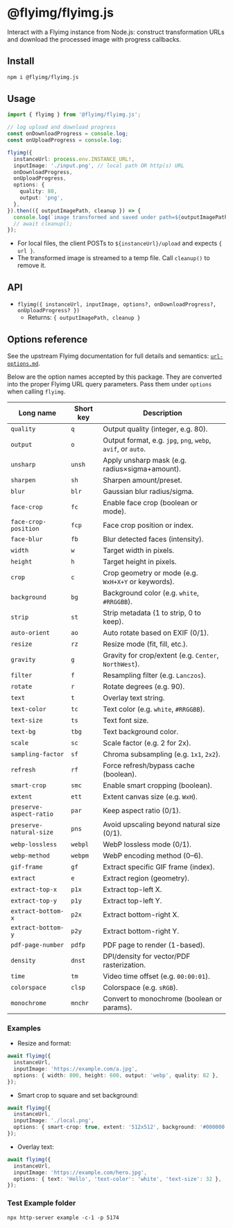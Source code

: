 # @flyimg/flyimg.js

Interact with a Flyimg instance from Node.js: construct transformation URLs and download the processed image with progress callbacks.

## Install

```bash
npm i @flyimg/flyimg.js
```

## Usage

```ts
import { flyimg } from '@flyimg/flyimg.js';

// log upload and download progress
const onDownloadProgress = console.log;
const onUploadProgress = console.log;

flyimg({
  instanceUrl: process.env.INSTANCE_URL!,
  inputImage: './input.png', // local path OR http(s) URL
  onDownloadProgress,
  onUploadProgress,
  options: {
    quality: 80,
    output: 'png',
  },
}).then(({ outputImagePath, cleanup }) => {
  console.log(`image transformed and saved under path=${outputImagePath}`);
  // await cleanup();
});
```

- For local files, the client POSTs to `${instanceUrl}/upload` and expects `{ url }`.
- The transformed image is streamed to a temp file. Call `cleanup()` to remove it.


## API

- `flyimg({ instanceUrl, inputImage, options?, onDownloadProgress?, onUploadProgress? })`
  - Returns: `{ outputImagePath, cleanup }`

## Options reference

See the upstream Flyimg documentation for full details and semantics: [`url-options.md`](https://github.com/flyimg/flyimg/blob/main/docs/url-options.md).

Below are the option names accepted by this package. They are converted into the proper Flyimg URL query parameters. Pass them under `options` when calling `flyimg`.

| Long name | Short key | Description |
| --- | --- | --- |
| `quality` | `q` | Output quality (integer, e.g. 80). |
| `output` | `o` | Output format, e.g. `jpg`, `png`, `webp`, `avif`, or `auto`. |
| `unsharp` | `unsh` | Apply unsharp mask (e.g. radius×sigma+amount). |
| `sharpen` | `sh` | Sharpen amount/preset. |
| `blur` | `blr` | Gaussian blur radius/sigma. |
| `face-crop` | `fc` | Enable face crop (boolean or mode). |
| `face-crop-position` | `fcp` | Face crop position or index. |
| `face-blur` | `fb` | Blur detected faces (intensity). |
| `width` | `w` | Target width in pixels. |
| `height` | `h` | Target height in pixels. |
| `crop` | `c` | Crop geometry or mode (e.g. `WxH+X+Y` or keywords). |
| `background` | `bg` | Background color (e.g. `white`, `#RRGGBB`). |
| `strip` | `st` | Strip metadata (1 to strip, 0 to keep). |
| `auto-orient` | `ao` | Auto rotate based on EXIF (0/1). |
| `resize` | `rz` | Resize mode (fit, fill, etc.). |
| `gravity` | `g` | Gravity for crop/extent (e.g. `Center`, `NorthWest`). |
| `filter` | `f` | Resampling filter (e.g. `Lanczos`). |
| `rotate` | `r` | Rotate degrees (e.g. 90). |
| `text` | `t` | Overlay text string. |
| `text-color` | `tc` | Text color (e.g. `white`, `#RRGGBB`). |
| `text-size` | `ts` | Text font size. |
| `text-bg` | `tbg` | Text background color. |
| `scale` | `sc` | Scale factor (e.g. 2 for 2x). |
| `sampling-factor` | `sf` | Chroma subsampling (e.g. `1x1`, `2x2`). |
| `refresh` | `rf` | Force refresh/bypass cache (boolean). |
| `smart-crop` | `smc` | Enable smart cropping (boolean). |
| `extent` | `ett` | Extent canvas size (e.g. `WxH`). |
| `preserve-aspect-ratio` | `par` | Keep aspect ratio (0/1). |
| `preserve-natural-size` | `pns` | Avoid upscaling beyond natural size (0/1). |
| `webp-lossless` | `webpl` | WebP lossless mode (0/1). |
| `webp-method` | `webpm` | WebP encoding method (0–6). |
| `gif-frame` | `gf` | Extract specific GIF frame (index). |
| `extract` | `e` | Extract region (geometry). |
| `extract-top-x` | `p1x` | Extract top-left X. |
| `extract-top-y` | `p1y` | Extract top-left Y. |
| `extract-bottom-x` | `p2x` | Extract bottom-right X. |
| `extract-bottom-y` | `p2y` | Extract bottom-right Y. |
| `pdf-page-number` | `pdfp` | PDF page to render (1-based). |
| `density` | `dnst` | DPI/density for vector/PDF rasterization. |
| `time` | `tm` | Video time offset (e.g. `00:00:01`). |
| `colorspace` | `clsp` | Colorspace (e.g. `sRGB`). |
| `monochrome` | `mnchr` | Convert to monochrome (boolean or params). |

### Examples

- Resize and format:
```ts
await flyimg({
  instanceUrl,
  inputImage: 'https://example.com/a.jpg',
  options: { width: 800, height: 600, output: 'webp', quality: 82 },
});
```

- Smart crop to square and set background:
```ts
await flyimg({
  instanceUrl,
  inputImage: './local.png',
  options: { smart-crop: true, extent: '512x512', background: '#000000' },
});
```

- Overlay text:
```ts
await flyimg({
  instanceUrl,
  inputImage: 'https://example.com/hero.jpg',
  options: { text: 'Hello', 'text-color': 'white', 'text-size': 32 },
});
```

### Test Example folder

```
npx http-server example -c-1 -p 5174
```

